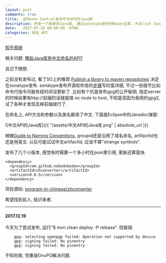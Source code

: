 ```yaml
---
layout: post
comments: true
title:  在Maven Central发布中文API的Java库
description: 开发一个简单的Java库, 通过sonatype发布到Maven主库. Publish Java library with APIs in Chinese on Maven Central, through Sonatype.
date:   2017-07-20 00:00:00 -0700
categories: 命名 API
---
```


[知乎原链](https://zhuanlan.zhihu.com/p/28024364)

相关问题: [哪些Java库有中文命名的API?](https://www.zhihu.com/question/62738566)

且记下随想.

之前没有发布过, 看了SO上的推荐:[Publish a library to maven repositories](https%3A//stackoverflow.com/questions/2588858/publish-a-library-to-maven-repositories) 决定在sonatype发布. sonatype发布开源软件库的[步骤](http%3A//central.sonatype.org/pages/producers.html)写的蛮详细, 不过一些细节比如命令行指令可能有段时间没更新了. 比如有个坑是发布gpg的公开秘钥, 指定server的时候如果有hkp://前缀的话就报错 no route to host, 不知是否因为我用的gpg2, 试了各种才发现去掉前缀就行了.

在命名上, API方法和参数以及类名都用了中文. 下面是Eclipse中的Javadoc弹窗:

![中文API的Java库]({{ "/assets/中文API的Java库.png" | absolute_url }})

根据[Guide to Naming Conventions](https%3A//maven.apache.org/guides/mini/guide-naming-conventions.html), groupid还是沿用了域名命名, artifactiId也还是用英文. 以后可能试试中文artifactId, 应该不算"strange symbols".

发布了几个小版本, 感觉有时需要一个多小时在pom里引用, 更新还算蛮快.

```
<dependency>
  <groupId>com.github.nobodxbodon</groupId>
  <artifactId>zhconverter</artifactId>
  <version>0.0.5</version>
</dependency>
```

项目源码: [program-in-chinese/zhconverter](https%3A//github.com/program-in-chinese/zhconverter)

希望找到前人, 结识来者.

-----------

#### 2017.12.19

今天为了尝试发布, 运行"$ mvn clean deploy -P release". 但报错:
```
    gpg: selecting openpgp failed: Operation not supported by device
    gpg: signing failed: No pinentry
    gpg: signing failed: No pinentry
```
不知何故, 但重装GnuPG解决问题.